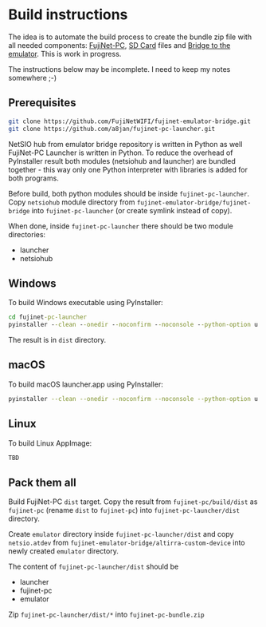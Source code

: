 # Build instructions

The idea is to automate the build process to create the bundle zip file with all needed components: [FujiNet-PC](https://github.com/FujiNetWIFI/fujinet-pc), [SD Card](https://github.com/FujiNetWIFI/fujinet-sd-card) files and [Bridge to the emulator](https://github.com/FujiNetWIFI/fujinet-emulator-bridge). This is work in progress.

The instructions below may be incomplete. I need to keep my notes somewhere ;-)

## Prerequisites

```sh
git clone https://github.com/FujiNetWIFI/fujinet-emulator-bridge.git
git clone https://github.com/a8jan/fujinet-pc-launcher.git
```

NetSIO hub from emulator bridge repository is written in Python as well FujiNet-PC Launcher is written in Python. To reduce the overhead of PyInstaller result both modules (netsiohub and launcher) are bundled together - this way only one Python interpreter with libraries is added for both programs.

Before build, both python modules should be inside `fujinet-pc-launcher`. Copy `netsiohub` module directory from `fujinet-emulator-bridge/fujinet-bridge` into `fujinet-pc-launcher` (or create symlink instead of copy).

When done, inside `fujinet-pc-launcher` there should be two module directories:
- launcher
- netsiohub


## Windows

To build Windows executable using PyInstaller:

```cmd
cd fujinet-pc-launcher
pyinstaller --clean --onedir --noconfirm --noconsole --python-option u  --name launcher --icon launcher\images\launcher-bg.ico --add-data launcher\images;images  launcher\__main__.py
```

The result is in `dist` directory.

## macOS

To build macOS launcher.app using PyInstaller:

```sh
pyinstaller --clean --onedir --noconfirm --noconsole --python-option u --name launcher --icon launcher/images/launcher-bg.ico --add-data launcher/images:images  launcher/__main__.py
```

## Linux

To build Linux AppImage:

```sh
TBD
```

## Pack them all

Build FujiNet-PC `dist` target. Copy the result from `fujinet-pc/build/dist` as `fujinet-pc` (rename `dist` to `fujinet-pc`) into `fujinet-pc-launcher/dist` directory.

Create `emulator` directory inside `fujinet-pc-launcher/dist` and copy `netsio.atdev` from `fujinet-emulator-bridge/altirra-custom-device` into newly created `emulator` directory.

The content of `fujinet-pc-launcher/dist` should be
- launcher
- fujinet-pc
- emulator

Zip `fujinet-pc-launcher/dist/*` into `fujinet-pc-bundle.zip`
